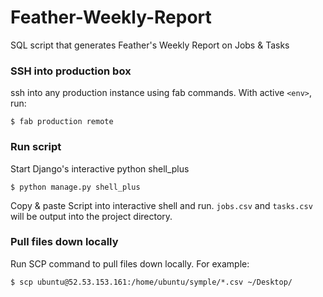 # Feather-Weekly-Report
SQL script that generates Feather's Weekly Report on Jobs &amp; Tasks

### SSH into production box

ssh into any production instance using fab commands. With active `<env>`, run:
```
$ fab production remote
```

### Run script
Start Django's interactive python shell_plus

```
$ python manage.py shell_plus
```

Copy & paste Script into interactive shell and run. 
`jobs.csv` and `tasks.csv` will be output into the project directory.

### Pull files down locally

Run SCP command to pull files down locally. For example:

```
$ scp ubuntu@52.53.153.161:/home/ubuntu/symple/*.csv ~/Desktop/
```
